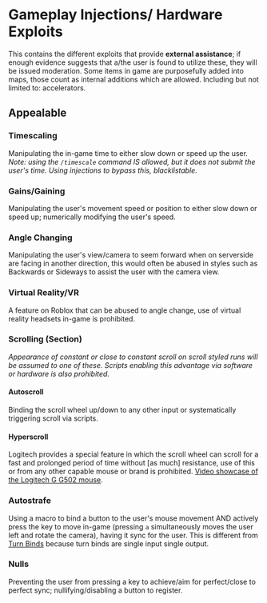 # Gameplay Injections/ Hardware Exploits
This contains the different exploits that provide **external assistance**; if enough evidence suggests that a/the user is found to utilize these, they will be issued moderation. Some items in game are purposefully added into maps, those count as internal additions which are allowed. Including but not limited to: accelerators.

## Appealable
### Timescaling
Manipulating the in-game time to either slow down or speed up the user.
*Note: using the `/timescale` command IS allowed, but it does not submit the user's time. Using injections to bypass this, blacklistable.*
### Gains/Gaining
Manipulating the user's movement speed or position to either slow down or speed up; numerically modifying the user's speed.
### Angle Changing
Manipulating the user's view/camera to seem forward when on serverside are facing in another direction, this would often be abused in styles such as Backwards or Sideways to assist the user with the camera view.
### Virtual Reality/VR
A feature on Roblox that can be abused to angle change, use of virtual reality headsets in-game is prohibited.
### Scrolling (Section)
*Appearance of constant or close to constant scroll on scroll styled runs will be assumed to one of these. Scripts enabling this advantage via software or hardware is also prohibited.*
#### Autoscroll
Binding the scroll wheel up/down to any other input or systematically triggering scroll via scripts.
#### Hyperscroll
Logitech provides a special feature in which the scroll wheel can scroll for a fast and prolonged period of time without [as much] resistance, use of this or from any other capable mouse or brand is prohibited. [Video showcase of the Logitech G G502 mouse](https://www.youtube.com/watch?v=TRwPCHR5PCE).
### Autostrafe
Using a macro to bind a button to the user's mouse movement AND actively press the key to move in-game (pressing `a` simultaneously moves the user left and rotate the camera), having it sync for the user. This is different from [Turn Binds](https://github.com/insyri/strafes.net-moderation-document-draft/blob/main/rules/allowed.md#turn-binds) because turn binds are single input single output.
### Nulls
Preventing the user from pressing a key to achieve/aim for perfect/close to perfect sync; nullifying/disabling a button to register.

